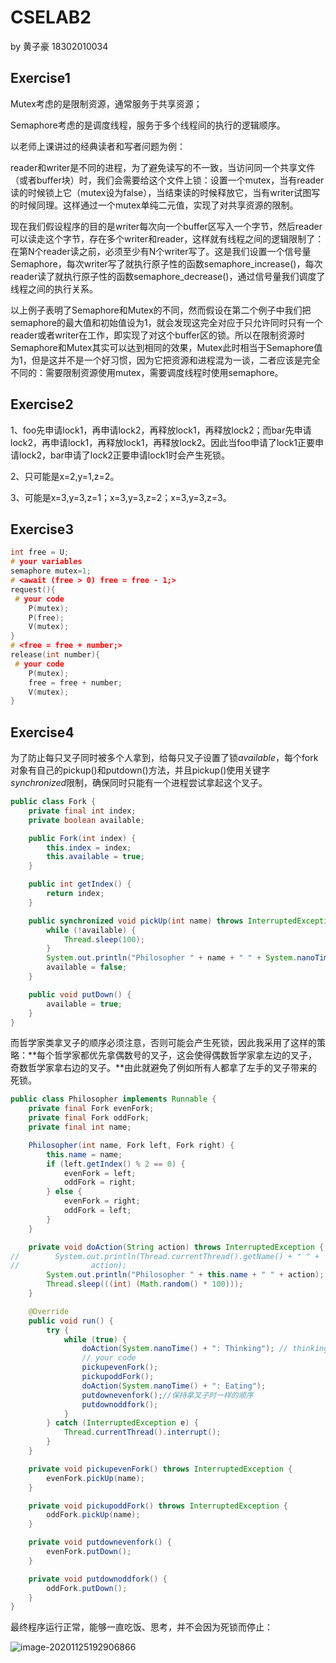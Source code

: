 # CSELAB2

by 黄子豪 18302010034

## Exercise1

Mutex考虑的是限制资源，通常服务于共享资源；

Semaphore考虑的是调度线程，服务于多个线程间的执行的逻辑顺序。

以老师上课讲过的经典读者和写者问题为例：

reader和writer是不同的进程，为了避免读写的不一致，当访问同一个共享文件（或者buffer块）时，我们会需要给这个文件上锁：设置一个mutex，当有reader读的时候锁上它（mutex设为false），当结束读的时候释放它，当有writer试图写的时候同理。这样通过一个mutex单纯二元值，实现了对共享资源的限制。

现在我们假设程序的目的是writer每次向一个buffer区写入一个字节，然后reader可以读走这个字节，存在多个writer和reader，这样就有线程之间的逻辑限制了：在第N个reader读之前，必须至少有N个writer写了。这是我们设置一个信号量Semaphore，每次writer写了就执行原子性的函数semaphore_increase()，每次reader读了就执行原子性的函数semaphore_decrease()，通过信号量我们调度了线程之间的执行关系。

以上例子表明了Semaphore和Mutex的不同，然而假设在第二个例子中我们把semaphore的最大值和初始值设为1，就会发现这完全对应于只允许同时只有一个reader或者writer在工作，即实现了对这个buffer区的锁。所以在限制资源时Semaphore和Mutex其实可以达到相同的效果，Mutex此时相当于Semaphore值为1，但是这并不是一个好习惯，因为它把资源和进程混为一谈，二者应该是完全不同的：需要限制资源使用mutex，需要调度线程时使用semaphore。

## Exercise2

1、foo先申请lock1，再申请lock2，再释放lock1，再释放lock2；而bar先申请lock2，再申请lock1，再释放lock1，再释放lock2。因此当foo申请了lock1正要申请lock2，bar申请了lock2正要申请lock1时会产生死锁。

2、只可能是x=2,y=1,z=2。

3、可能是x=3,y=3,z=1；x=3,y=3,z=2；x=3,y=3,z=3。

## Exercise3

```c
int free = U;
# your variables
semaphore mutex=1;
# <await (free > 0) free = free - 1;>
request(){
 # your code
    P(mutex);
    P(free);
    V(mutex);
}
# <free = free + number;>
release(int number){
 # your code
    P(mutex);
    free = free + number;
    V(mutex);
}
```

## Exercise4

为了防止每只叉子同时被多个人拿到，给每只叉子设置了锁*available*，每个fork对象有自己的pickup()和putdown()方法，并且pickup()使用关键字*synchronized*限制，确保同时只能有一个进程尝试拿起这个叉子。

```java
public class Fork {
    private final int index;
    private boolean available;

    public Fork(int index) {
        this.index = index;
        this.available = true;
    }

    public int getIndex() {
        return index;
    }

    public synchronized void pickUp(int name) throws InterruptedException {
        while (!available) {
            Thread.sleep(100);
        }
        System.out.println("Philosopher " + name + " " + System.nanoTime() + ": Picked up fork " + index);
        available = false;
    }

    public void putDown() {
        available = true;
    }
}
```

而哲学家类拿叉子的顺序必须注意，否则可能会产生死锁，因此我采用了这样的策略：**每个哲学家都优先拿偶数号的叉子，这会使得偶数哲学家拿左边的叉子，奇数哲学家拿右边的叉子。**由此就避免了例如所有人都拿了左手的叉子带来的死锁。

```java
public class Philosopher implements Runnable {
    private final Fork evenFork;
    private final Fork oddFork;
    private final int name;

    Philosopher(int name, Fork left, Fork right) {
        this.name = name;
        if (left.getIndex() % 2 == 0) {
            evenFork = left;
            oddFork = right;
        } else {
            evenFork = right;
            oddFork = left;
        }
    }

    private void doAction(String action) throws InterruptedException {
//        System.out.println(Thread.currentThread().getName() + " " +
//                action);
        System.out.println("Philosopher " + this.name + " " + action);
        Thread.sleep(((int) (Math.random() * 100)));
    }

    @Override
    public void run() {
        try {
            while (true) {
                doAction(System.nanoTime() + ": Thinking"); // thinking
                // your code
                pickupevenFork();
                pickupoddFork();
                doAction(System.nanoTime() + ": Eating");
                putdownevenfork();//保持拿叉子时一样的顺序
                putdownoddfork();
            }
        } catch (InterruptedException e) {
            Thread.currentThread().interrupt();
        }
    }

    private void pickupevenFork() throws InterruptedException {
        evenFork.pickUp(name);
    }

    private void pickupoddFork() throws InterruptedException {
        oddFork.pickUp(name);
    }

    private void putdownevenfork() {
        evenFork.putDown();
    }

    private void putdownoddfork() {
        oddFork.putDown();
    }
}
```

最终程序运行正常，能够一直吃饭、思考，并不会因为死锁而停止：

![image-20201125192906866](C:\Users\LENOVO\AppData\Roaming\Typora\typora-user-images\image-20201125192906866.png)